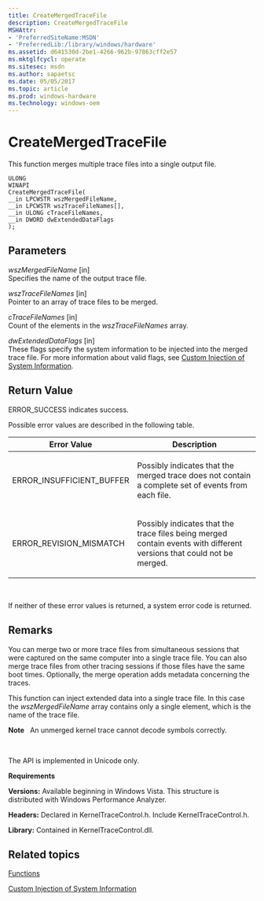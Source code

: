 ```yaml
---
title: CreateMergedTraceFile
description: CreateMergedTraceFile
MSHAttr:
- 'PreferredSiteName:MSDN'
- 'PreferredLib:/library/windows/hardware'
ms.assetid: d641530d-2be1-4266-962b-97863cff2e57
ms.mktglfcycl: operate
ms.sitesec: msdn
ms.author: sapaetsc
ms.date: 05/05/2017
ms.topic: article
ms.prod: windows-hardware
ms.technology: windows-oem
---
```


# CreateMergedTraceFile


This function merges multiple trace files into a single output file.

```
ULONG
WINAPI
CreateMergedTraceFile(
__in LPCWSTR wszMergedFileName,
__in LPCWSTR wszTraceFileNames[],
__in ULONG cTraceFileNames,
__in DWORD dwExtendedDataFlags
);
```

## Parameters


<a href="" id="wszmergedfilename--in-"></a>*wszMergedFileName* \[in\]  
Specifies the name of the output trace file.

<a href="" id="wsztracefilenames--in-"></a>*wszTraceFileNames* \[in\]  
Pointer to an array of trace files to be merged.

<a href="" id="ctracefilenames--in-"></a>*cTraceFileNames* \[in\]  
Count of the elements in the *wszTraceFileNames* array.

<a href="" id="dwextendeddataflags--in-"></a>*dwExtendedDataFlags* \[in\]  
These flags specify the system information to be injected into the merged trace file. For more information about valid flags, see [Custom Injection of System Information](custom-injection-of-system-information.md).

## Return Value


ERROR\_SUCCESS indicates success.

Possible error values are described in the following table.

<table>
<colgroup>
<col width="50%" />
<col width="50%" />
</colgroup>
<thead>
<tr class="header">
<th>Error Value</th>
<th>Description</th>
</tr>
</thead>
<tbody>
<tr class="odd">
<td><p>ERROR_INSUFFICIENT_BUFFER</p></td>
<td><p>Possibly indicates that the merged trace does not contain a complete set of events from each file.</p></td>
</tr>
<tr class="even">
<td><p>ERROR_REVISION_MISMATCH</p></td>
<td><p>Possibly indicates that the trace files being merged contain events with different versions that could not be merged.</p></td>
</tr>
</tbody>
</table>

 

If neither of these error values is returned, a system error code is returned.

## Remarks


You can merge two or more trace files from simultaneous sessions that were captured on the same computer into a single trace file. You can also merge trace files from other tracing sessions if those files have the same boot times. Optionally, the merge operation adds metadata concerning the traces.

This function can inject extended data into a single trace file. In this case the *wszMergedFileName* array contains only a single element, which is the name of the trace file.

**Note**  
An unmerged kernel trace cannot decode symbols correctly.

 

The API is implemented in Unicode only.

**Requirements**

**Versions:** Available beginning in Windows Vista. This structure is distributed with Windows Performance Analyzer.

**Headers:** Declared in KernelTraceControl.h. Include KernelTraceControl.h.

**Library:** Contained in KernelTraceControl.dll.

## Related topics


[Functions](functions-wpa.md)

[Custom Injection of System Information](custom-injection-of-system-information.md)

 

 







